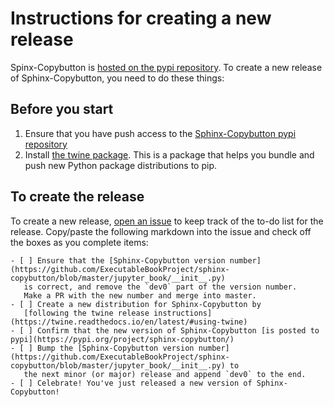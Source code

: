 # Instructions for creating a new release

Spinx-Copybutton is [hosted on the pypi repository](https://pypi.org/project/sphinx-copybutton/).
To create a new release of Sphinx-Copybutton, you need to do these things:

## Before you start

1. Ensure that you have push access to the [Sphinx-Copybutton pypi repository](https://pypi.org/project/sphinx-copybutton/)
2. Install [the twine package](https://twine.readthedocs.io/en/latest/). This is a package that helps you
   bundle and push new Python package distributions to pip.

## To create the release

To create a new release, [open an issue](https://github.com/ExecutableBookProject/sphinx-copybutton/issues/new) to keep
track of the to-do list for the release. Copy/paste the following markdown into the issue
and check off the boxes as you complete items:


```
- [ ] Ensure that the [Sphinx-Copybutton version number](https://github.com/ExecutableBookProject/sphinx-copybutton/blob/master/jupyter_book/__init__.py)
   is correct, and remove the `dev0` part of the version number.
   Make a PR with the new number and merge into master.
- [ ] Create a new distribution for Sphinx-Copybutton by
   [following the twine release instructions](https://twine.readthedocs.io/en/latest/#using-twine)
- [ ] Confirm that the new version of Sphinx-Copybutton [is posted to pypi](https://pypi.org/project/sphinx-copybutton/)
- [ ] Bump the [Sphinx-Copybutton version number](https://github.com/ExecutableBookProject/sphinx-copybutton/blob/master/jupyter_book/__init__.py) to
   the next minor (or major) release and append `dev0` to the end.
- [ ] Celebrate! You've just released a new version of Sphinx-Copybutton!
```
